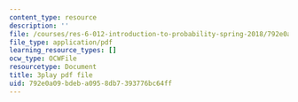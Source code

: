 ```yaml
---
content_type: resource
description: ''
file: /courses/res-6-012-introduction-to-probability-spring-2018/792e0a09bdeba0958db7393776bc64ff_PJExYLw0qtc.pdf
file_type: application/pdf
learning_resource_types: []
ocw_type: OCWFile
resourcetype: Document
title: 3play pdf file
uid: 792e0a09-bdeb-a095-8db7-393776bc64ff
---
```

